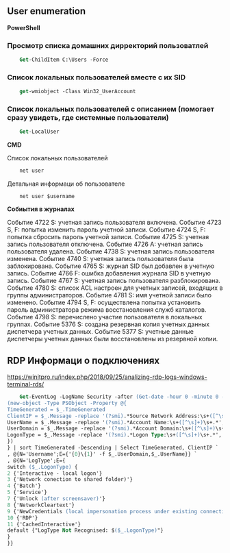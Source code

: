 ## User enumeration

**PowerShell**
### Просмотр списка домашних дирректорий пользоватлей

```ps
    Get-ChildItem C:\Users -Force
```

### Список локальных пользователей вместе с их SID

```ps
    get-wmiobject -Class Win32_UserAccount
```

### Список локальных пользователей с описанием (помогает сразу увидеть, где системные пользователи)

```ps
    Get-LocalUser
```


**CMD**

Список локальных пользователей

```cmd 
    net user
```
Детальная информаци об пользователе

```
    net user $username
```
**Собиытия в журналах**

Событие 4722 S: учетная запись пользователя включена.
Событие 4723 S, F: попытка изменить пароль учетной записи.
Событие 4724 S, F: попытка сбросить пароль учетной записи.
Событие 4725 S: учетная запись пользователя отключена.
Событие 4726 A: учетная запись пользователя удалена.
Событие 4738 S: учетная запись пользователя изменена.
Событие 4740 S: учетная запись пользователя была заблокирована.
Событие 4765 S: журнал SID был добавлен в учетную запись.
Событие 4766 F: ошибка добавления журнала SID в учетную запись.
Событие 4767 S: учетная запись пользователя разблокирована.
Событие 4780 S: список ACL настроен для учетных записей, входящих в группы администраторов.
Событие 4781 S: имя учетной записи было изменено.
Событие 4794 S, F: осуществлена попытка установить пароль администратора режима восстановления служб каталогов.
Событие 4798 S: перечислено участие пользователя в локальных группах.
Событие 5376 S: создана резервная копия учетных данных диспетчера учетных данных.
Событие 5377 S: учетные данные диспетчеры учетных данных были восстановлены из резервной копии.

## RDP Информаци о подключениях

https://winitpro.ru/index.php/2018/09/25/analizing-rdp-logs-windows-terminal-rds/

```ps
    Get-EventLog -LogName Security -after (Get-date -hour 0 -minute 0 -second 0)| ?{(4624,4778) -contains $_.EventID -and $_.Message -match 'logon type:\s+(10)\s'}| %{
(new-object -Type PSObject -Property @{
TimeGenerated = $_.TimeGenerated
ClientIP = $_.Message -replace '(?smi).*Source Network Address:\s+([^\s]+)\s+.*','$1'
UserName = $_.Message -replace '(?smi).*Account Name:\s+([^\s]+)\s+.*','$1'
UserDomain = $_.Message -replace '(?smi).*Account Domain:\s+([^\s]+)\s+.*','$1'
LogonType = $_.Message -replace '(?smi).*Logon Type:\s+([^\s]+)\s+.*','$1'
})
} | sort TimeGenerated -Descending | Select TimeGenerated, ClientIP `
, @{N='Username';E={'{0}\{1}' -f $_.UserDomain,$_.UserName}} `
, @{N='LogType';E={
switch ($_.LogonType) {
2 {'Interactive - local logon'}
3 {'Network conection to shared folder)'}
4 {'Batch'}
5 {'Service'}
7 {'Unlock (after screensaver)'}
8 {'NetworkCleartext'}
9 {'NewCredentials (local impersonation process under existing connection)'}
10 {'RDP'}
11 {'CachedInteractive'}
default {"LogType Not Recognised: $($_.LogonType)"}
}
}}
```